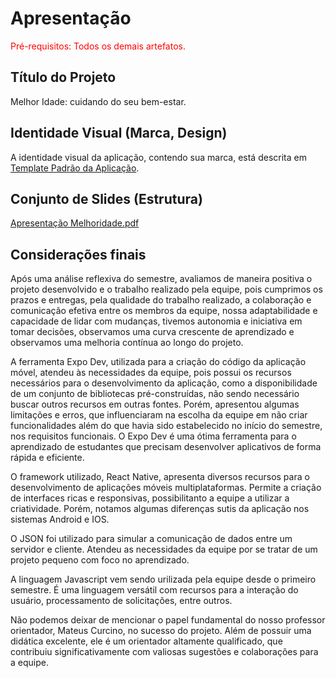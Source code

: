 # Apresentação

<span style="color:red">Pré-requisitos: Todos os demais artefatos.</span>

## Título do Projeto

Melhor Idade: cuidando do seu bem-estar.

## Identidade Visual (Marca, Design)

A identidade visual da aplicação, contendo sua marca, está descrita em <a href="https://github.com/ICEI-PUC-Minas-PMV-ADS/pmv-ads-2023-1-e3-proj-mov-t4-melhor-idade/blob/main/docs/06-Template%20Padr%C3%A3o%20da%20Aplica%C3%A7%C3%A3o.md">Template Padrão da Aplicação</a>.

## Conjunto de Slides (Estrutura)

[Apresentação Melhoridade.pdf](https://github.com/ICEI-PUC-Minas-PMV-ADS/pmv-ads-2023-1-e3-proj-mov-t4-melhor-idade/files/11681098/Apresentacao.Melhoridade.pdf)

## Considerações finais

Após uma análise reflexiva do semestre, avaliamos de maneira positiva o projeto desenvolvido e o trabalho realizado pela equipe, pois cumprimos os prazos e entregas, pela qualidade do trabalho realizado, a colaboração e comunicação efetiva entre os membros da equipe, nossa adaptabilidade e capacidade de lidar com mudanças, tivemos autonomia e iniciativa em tomar decisões, observamos uma curva crescente de aprendizado e observamos uma melhoria contínua ao longo do projeto.

A ferramenta Expo Dev, utilizada para a criação do código da aplicação móvel, atendeu às necessidades da equipe, pois possui os recursos necessários para o desenvolvimento da aplicação, como a disponibilidade de um conjunto de bibliotecas pré-construídas, não sendo necessário buscar outros recursos em outras fontes. Porém, apresentou algumas limitações e erros, que influenciaram na escolha da equipe em não criar funcionalidades além do que havia sido estabelecido no início do semestre, nos requisitos funcionais. O Expo Dev é uma ótima ferramenta para o aprendizado de estudantes que precisam desenvolver aplicativos de forma rápida e eficiente.

O framework utilizado, React Native, apresenta diversos recursos para o desenvolvimento de aplicações móveis multiplataformas. Permite a criação de interfaces ricas e responsivas, possibilitanto a equipe a utilizar a criatividade. Porém, notamos algumas diferenças sutis da aplicação nos sistemas Android e IOS.

O JSON foi utilizado para simular a comunicação de dados entre um servidor e cliente. Atendeu as necessidades da equipe por se tratar de um projeto pequeno com foco no aprendizado. 

A linguagem Javascript vem sendo urilizada pela equipe desde o primeiro semestre. É uma linguagem versátil com recursos para a interação do usuário, processamento de solicitações, entre outros.

Não podemos deixar de mencionar o papel fundamental do nosso professor orientador, Mateus Curcino, no sucesso do projeto. Além de possuir uma didática excelente, ele é um orientador altamente qualificado, que contribuiu significativamente com valiosas sugestões e colaborações para a equipe.
